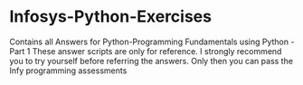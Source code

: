 # Infosys-Python-Exercises
Contains all Answers for Python-Programming Fundamentals using Python - Part 1
These answer scripts are only for reference. I strongly recommend you to try yourself before referring the answers.
Only then you can pass the Infy programming assessments
